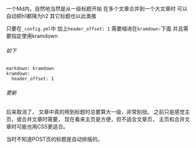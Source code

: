 一个Md内，自然地当然是从一级标题开始
在多个文章合并到一个大文章时
可以自动把h1都降为h2
其它标题也以此类推

只要在`_config.yml`中
加上`header_offset: 1`
需要缩进在`kramdown:`下面
并且需要指定使用kramdown

###### 如下
```
markdown: kramdown
kramdown:
  header_offset: 1
```

###### 更新
后来取消了，
文章中真的用到标题时总要算大一级，非常别扭。
之前只是感觉主页，或合并文章时需要，
现在看来主页是方便，但不适合文章页，
主页和合并文章时可能也用CSS更适合。

当时不知道POST页的标题是自动排版的。